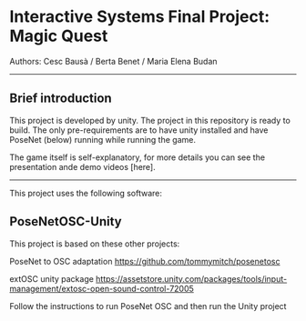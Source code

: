 # Interactive Systems Final Project: Magic Quest
Authors: Cesc Bausà / Berta Benet / Maria Elena Budan 
__________________________
## Brief introduction
This project is developed by unity. The project in this repository is ready to build. The only pre-requirements are to have unity installed and have PoseNet (below) running while running the game.

The game itself is self-explanatory, for more details you can see the presentation ande demo videos [here].
_______________________________
This project uses the following software:
## PoseNetOSC-Unity

This project is based on these other projects: 

PoseNet to OSC adaptation
https://github.com/tommymitch/posenetosc 

extOSC unity package
https://assetstore.unity.com/packages/tools/input-management/extosc-open-sound-control-72005

Follow the instructions to run PoseNet OSC and then run the Unity project
